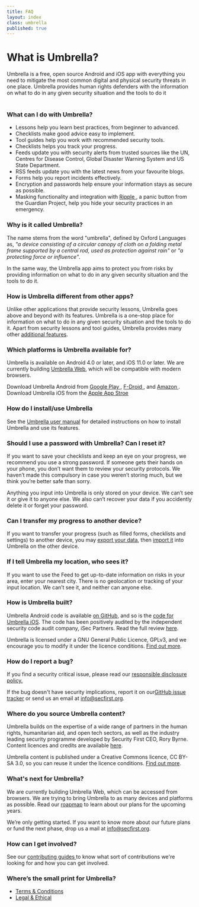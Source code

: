 ```yaml
---
title: FAQ
layout: index
class: umbrella
published: true
---
```

<div class="intro">
   <div class="container">
      <div class="row">
         <div class="col-lg-12 col-md-12">
            <div class="d-none d-lg-block spacer-top100"></div>
            <h1 class="">What is Umbrella?</h1>
            <div class="home-description spacer-bottom100">Umbrella is a free, open source Android and iOS app with everything you need to mitigate the most common digital and physical security threats in one place. Umbrella provides human rights defenders with the information on what to do in any given security situation and the tools to do it<br><br></div>
         </div>
      </div>
   </div>
</div>
<div class="container">
   <div class="row spacer-top100">
      <div class="col-8 offset-lg-2 spacer-bottom30">
         <h3 class="green" id="what-can-i-do-with-umbrella">What can I do with Umbrella?</h3>
         <ul>
            <li>Lessons help you learn best practices, from beginner to advanced.</li>
            <li>Checklists make good advice easy to implement.</li>
            <li>Tool guides help you work with recommended security tools.</li>
            <li>Checklists helps you track your progress.</li>
            <li>Feeds update you with security alerts from trusted sources like the UN, Centres for Disease Control, Global Disaster Warning System and US State Department.</li>
            <li>RSS feeds update you with the latest news from your favourite blogs.</li>
            <li>Forms help you report incidents effectively.</li>
            <li>Encryption and passwords help ensure your information stays as secure as possible.</li>
            <li>Masking functionality and integration with  <a href="https://play.google.com/store/apps/details?id=info.guardianproject.ripple">
               Ripple
               </a>, a panic button from the Guardian Project, help you hide your security practices in an emergency.
            </li>
         </ul>
      </div>
   </div>
   <div class="row">
      <div class="col-8 offset-lg-2 spacer-bottom30">
         <h3 class="green">Why is it called Umbrella? </h3>
         <p>The name stems from the word "umbrella", defined by Oxford Languages as, <em>"a device consisting of a circular canopy of cloth on a folding metal frame supported by a central rod, used as protection against rain"</em> or <em>"a protecting force or influence"</em>.</p>
         <p>In the same way, the Umbrella app aims to protect you from risks by providing information on what to do in any given security situation and the tools to do it.</p>
      </div>
   </div>
   <div class="row">
      <div class="col-8 offset-lg-2 spacer-bottom30">
         <h3 class="green">How is Umbrella different from other apps? </h3>
         <p>Unlike other applications that provide security lessons, Umbrella goes above and beyond with its features. Umbrella is a one-stop place for information on what to do in any given security situation and the tools to do it. Apart from security lessons and tool guides, Umbrella provides many other <a href="/faq/#what-can-i-do-with-umbrella">additional features</a>.</p>
      </div>
   </div>
   <div class="row">
      <div class="col-8 offset-lg-2 spacer-bottom30">
         <h3 class="green">Which platforms is Umbrella available for?</h3>
         <p>Umbrella is available on Android 4.0 or later, and iOS 11.0 or later. We are currently building <a href="https://github.com/securityfirst/Umbrella_web">Umbrella Web</a>, which will be compatible with modern browsers.</p>
         Download Umbrella Android from  <a href="https://play.google.com/store/apps/details?id=org.secfirst.umbrella">
         Google Play
         </a>,  <a href="https://secfirst.org/fdroid/repo/?fingerprint=39EB57052F8D684514176819D1645F6A0A7BD943DBC31AB101949006AC0BC228">
         F-Droid
         </a>, and <a href="https://www.amazon.com/Security-First-Umbrella-made-easy/dp/B01AKN9M1Y">
         Amazon
         </a>.
         Download Umbrella iOS from the <a href="https://apps.apple.com/us/app/umbrella-security/id1453715310">
         Apple App Stroe
         </a>
      </div>
   </div>
   <div class="row">
      <div class="col-8 offset-lg-2 spacer-bottom30">
         <h3 class="green">How do I install/use Umbrella </h3>
         <p>See the <a href="https://secfirst.org/umbrella-manual">Umbrella user manual</a> for detailed instructions on how to install Umbrella and use its features.</p>
      </div>
   </div>
   <div class="row">
      <div class="col-8 offset-lg-2 spacer-bottom30">
         <h3 class="green">Should I use a password with Umbrella? Can I reset it? </h3>
         <p>If you want to save your checklists and keep an eye on your progress, we recommend you use a strong password. If someone gets their hands on your phone, you don’t want them to review your security protocols. We haven’t made this compulsory in case you weren’t storing much, but we think you’re better safe than sorry.</p>
         <p>Anything you input into Umbrella is only stored on your device. We can’t see it or give it to anyone else. We also can’t recover your data if you accidently delete it or forget your password.</p>
      </div>
   </div>
   <div class="row">
      <div class="col-8 offset-lg-2 spacer-bottom30">
         <h3 class="green">Can I transfer my progress to another device? </h3>
         <p>If you want to transfer your progress (such as filled forms, checklists and settings) to another device, you may <a href="https://secfirst.org/manual">export your data</a>, then <a href="https://secfirst.org/manual">import it</a> into Umbrella on the other device.</p>
      </div>
   </div>
   <div class="row">
      <div class="col-8 offset-lg-2 spacer-bottom30">
         <h3 class="green">If I tell Umbrella my location, who sees it?</h3>
         <p>If you want to use the Feed to get up-to-date information on risks in your area, enter your nearest city. There is no geolocation or tracking of your input location. We can’t see it, and neither can anyone else.</p>
      </div>
   </div>
   <div class="row">
      <div class="col-8 offset-lg-2 spacer-bottom30">
         <h3 class="green">How is Umbrella built?</h3>
         <p>Umbrella Android code is available <a href="https://github.com/securityfirst/Umbrella_android">on GitHub</a>, and so is the <a href="https://github.com/securityfirst/Umbrella_iOS">code for Umbrella iOS</a>. The code has been positively audited by the independent security code audit company, iSec Partners. Read the full review <a href="https://www.nccgroup.trust/uk/our-research/security-first-umbrella/">here</a>.</p>
         <p>Umbrella is licensed under a GNU General Public Licence, GPLv3, and we encourage you to modify it under the licence conditions. <a href="https://www.gnu.org/licenses/gpl-3.0.en.html">Find out more</a>.</p>
      </div>
   </div>
   <div class="row">
      <div class="col-8 offset-lg-2 spacer-bottom30">
         <h3 class="green">How do I report a bug?</h3>
         <p>If you find a security critical issue, please read our <a href="https://secfirst.org/legal">responsible disclosure policy.</a></p>
         <p>If the bug doesn't have security implications, report it on our<a href="https://github.com/securityfirst/Umbrella_android/issues">GitHub issue tracker</a> or send us an email at <a href="mailto:info@secfirst.org"> info@secfirst.org</a>.</p>
      </div>
   </div>
   <div class="row">
      <div class="col-8 offset-lg-2 spacer-bottom30">
         <h3 class="green">Where do you source Umbrella content?</h3>
         <p>Umbrella builds on the expertise of a wide range of partners in the human rights, humanitarian aid, and open tech sectors, as well as the industry leading security programme developed by Security First CEO, Rory Byrne. Content licences and credits are available <a href="https://github.com/securityfirst/Umbrella_content"> here</a>.</p>
         <p>Umbrella content is published under a Creative Commons licence, CC BY-SA 3.0, so you can reuse it under the licence conditions. <a href="https://creativecommons.org/licenses/by-sa/3.0/"> Find out more</a>.</p>
      </div>
   </div>
   <div class="row">
      <div class="col-8 offset-lg-2 spacer-bottom30">
         <h3 class="green">What's next for Umbrella?</h3>
         <p>We are currently building Umbrella Web, which can be accessed from browsers. We are trying to bring Umbrella to as many devices and platforms as possible. Read our <a href="https://github.com/securityfirst/secfirst.org/blob/master/umbrella-roadmap.md">roapmap</a> to learn about our plans for the upcoming years.</p>
         <p>We’re only getting started. If you want to know more about our future plans or fund the next phase, drop us a mail at <a href="mailto:info@secfirst.org"> info@secfirst.org</a>.</p>
      </div>
   </div>
   <div class="row">
      <div class="col-8 offset-lg-2 spacer-bottom30">
         <h3 class="green">How can I get involved?</h3>
         <p>See our <a href="/contribute"> contributing guides </a> to know what sort of contributions we're looking for and how you can get involved.</p>
      </div>
   </div>
   <div class="row spacer-bottom100">
      <div class="col-8 offset-lg-2">
         <h3 class="green">Where’s the small print for Umbrella?</h3>
         <ul>
            <li><a href="https://secfirst.org/terms/">Terms & Conditions</a></li>
            <li><a href="https://secfirst.org/legal/">Legal & Ethical </a></li>
         </ul>
      </div>
   </div>
</div>
